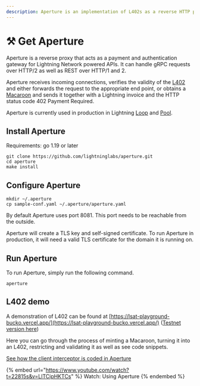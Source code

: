 ```yaml
---
description: Aperture is an implementation of L402s as a reverse HTTP proxy.
---
```


# ⚒️ Get Aperture

Aperture is a reverse proxy that acts as a payment and authentication gateway for Lightning Network powered APIs. It can handle gRPC requests over HTTP/2 as well as REST over HTTP/1 and 2.

Aperture receives incoming connections, verifies the validity of the [L402](../../the-lightning-network/l402/) and either forwards the request to the appropriate end point, or obtains a [Macaroon](../../the-lightning-network/l402/macaroons.md) and sends it together with a Lightning invoice and the HTTP status code 402 Payment Required.

Aperture is currently used in production in Lightning [Loop](../loop/) and [Pool](../pool/).

## Install Aperture

Requirements: go 1.19 or later

`git clone https://github.com/lightninglabs/aperture.git`\
`cd aperture`\
`make install`

## Configure Aperture

`mkdir ~/.aperture`\
`cp sample-conf.yaml ~/.aperture/aperture.yaml`

By default Aperture uses port 8081. This port needs to be reachable from the outside.

Aperture will create a TLS key and self-signed certificate. To run Aperture in production, it will need a valid TLS certificate for the domain it is running on.

## Run Aperture

To run Aperture, simply run the following command.

`aperture`

## L402 demo

A demonstration of L402 can be found at [https://lsat-playground-bucko.vercel.app/](https://lsat-playground-bucko.vercel.app/) ([Testnet version here](https://testnet-lsat-playground.vercel.app/))

Here you can go through the process of minting a Macaroon, turning it into an L402, restricting and validating it as well as see code snippets.

[See how the client interceptor is coded in Aperture](https://github.com/lightninglabs/aperture/blob/master/l402/client\_interceptor.go)

{% embed url="https://www.youtube.com/watch?t=22815s&v=LlTCipHKTCs" %}
Watch: Using Aperture
{% endembed %}
